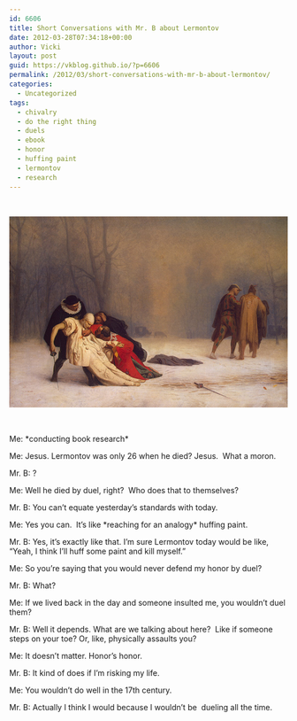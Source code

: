 ```yaml
---
id: 6606
title: Short Conversations with Mr. B about Lermontov
date: 2012-03-28T07:34:18+00:00
author: Vicki
layout: post
guid: https://vkblog.github.io/?p=6606
permalink: /2012/03/short-conversations-with-mr-b-about-lermontov/
categories:
  - Uncategorized
tags:
  - chivalry
  - do the right thing
  - duels
  - ebook
  - honor
  - huffing paint
  - lermontov
  - research
---
```

&nbsp;

<p style="text-align: center;">
  <a href="https://raw.githubusercontent.com/vkblog/vkblog.github.io/master/public/img/2012/03/theduel.jpg"><img class="aligncenter  wp-image-6609" title="theduel" src="https://raw.githubusercontent.com/vkblog/vkblog.github.io/master/public/img/2012/03/theduel.jpg" alt="" width="505" height="345" /></a>
</p>

&nbsp;

Me: \*conducting book research\*
  
Me: Jesus. Lermontov was only 26 when he died? Jesus.  What a moron.
  
Mr. B: ?
  
Me: Well he died by duel, right?  Who does that to themselves?
  
Mr. B: You can&#8217;t equate yesterday&#8217;s standards with today.
  
Me: Yes you can.  It&#8217;s like \*reaching for an analogy\* huffing paint.
  
Mr. B: Yes, it&#8217;s exactly like that. I&#8217;m sure Lermontov today would be like, &#8220;Yeah, I think I&#8217;ll huff some paint and kill myself.&#8221;
  
Me: So you&#8217;re saying that you would never defend my honor by duel?
  
Mr. B: What?
  
Me: If we lived back in the day and someone insulted me, you wouldn&#8217;t duel them?
  
Mr. B: Well it depends. What are we talking about here?  Like if someone steps on your toe? Or, like, physically assaults you?
  
Me: It doesn&#8217;t matter. Honor&#8217;s honor.
  
Mr. B: It kind of does if I&#8217;m risking my life.
  
Me: You wouldn&#8217;t do well in the 17th century.
  
Mr. B: Actually I think I would because I wouldn&#8217;t be  dueling all the time.